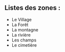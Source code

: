 ## Listes des zones :
- Le Village
- La Forêt
- La montagne
- La rivière
- Les champs
- Le cimetière